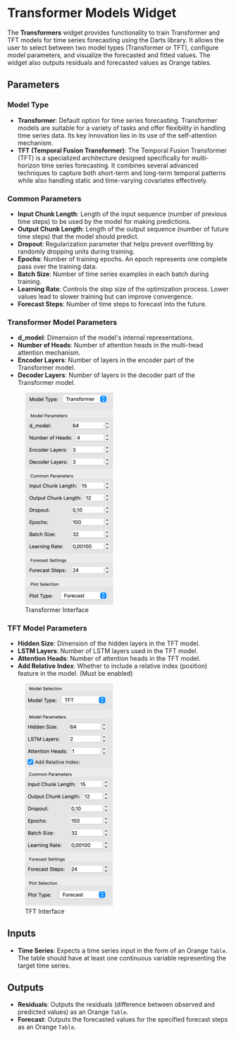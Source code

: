 # Transformer Models Widget

The **Transformers** widget provides functionality to train Transformer and TFT models for time series forecasting using the Darts library. It allows the user to select between two model types (Transformer or TFT), configure model parameters, and visualize the forecasted and fitted values. The widget also outputs residuals and forecasted values as Orange tables.

## Parameters
### Model Type
- **Transformer**: Default option for time series forecasting. Transformer models are suitable for a variety of tasks and offer flexibility in handling time series data. Its key innovation lies in its use of the self-attention mechanism.
- **TFT (Temporal Fusion Transformer)**: The Temporal Fusion Transformer (TFT) is a specialized architecture designed specifically for multi-horizon time series forecasting. It combines several advanced techniques to capture both short-term and long-term temporal patterns while also handling static and time-varying covariates effectively.

### Common Parameters
- **Input Chunk Length**: Length of the input sequence (number of previous time steps) to be used by the model for making predictions.
- **Output Chunk Length**: Length of the output sequence (number of future time steps) that the model should predict.
- **Dropout**: Regularization parameter that helps prevent overfitting by randomly dropping units during training.
- **Epochs**: Number of training epochs. An epoch represents one complete pass over the training data.
- **Batch Size**: Number of time series examples in each batch during training.
- **Learning Rate**: Controls the step size of the optimization process. Lower values lead to slower training but can improve convergence.
- **Forecast Steps**: Number of time steps to forecast into the future.

### Transformer Model Parameters
- **d_model**: Dimension of the model's internal representations.
- **Number of Heads**: Number of attention heads in the multi-head attention mechanism.
- **Encoder Layers**: Number of layers in the encoder part of the Transformer model.
- **Decoder Layers**: Number of layers in the decoder part of the Transformer model.

<figure>
  <img src="images/sankarsh-widgets/transformers/tf3.png" alt="tf" width="200"/>
  <figcaption>Transformer Interface</figcaption>
</figure>

### TFT Model Parameters
- **Hidden Size**: Dimension of the hidden layers in the TFT model.
- **LSTM Layers**: Number of LSTM layers used in the TFT model.
- **Attention Heads**: Number of attention heads in the TFT model.
- **Add Relative Index**: Whether to include a relative index (position) feature in the model. (Must be enabled)

<figure>
  <img src="images/sankarsh-widgets/transformers/tft3.png" alt="tf" width="200"/>
  <figcaption>TFT Interface</figcaption>
</figure>


## Inputs

- **Time Series**: Expects a time series input in the form of an Orange `Table`. The table should have at least one continuous variable representing the target time series.

## Outputs

- **Residuals**: Outputs the residuals (difference between observed and predicted values) as an Orange `Table`.
- **Forecast**: Outputs the forecasted values for the specified forecast steps as an Orange `Table`.


